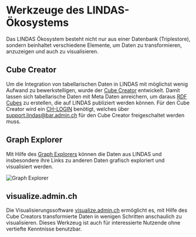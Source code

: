 # Werkzeuge des LINDAS-Ökosystems

Das LINDAS Ökosystem besteht nicht nur aus einer Datenbank (Triplestore), sondern beinhaltet verschiedene Elemente, um Daten zu transformieren, anzuzeigen und auch zu visualisieren.

## Cube Creator

Um die Integration von tabellarischen Daten in LINDAS mit möglichst wenig Aufwand zu bewerkstelligen, wurde der [Cube Creator](https://cube-creator.lindas.admin.ch/) entwickelt. Damit lassen sich tabellarische Daten mit Meta Daten anreichern, um daraus [RDF Cubes](https://cube.link) zu erstellen, die auf LINDAS publiziert werden können. Für den Cube Creator wird ein [CH-LOGIN](https://www.eiam.admin.ch) benötigt, welches über [support.lindas@bar.admin.ch](mailto:support.lindas@bar.admin.ch) für den Cube Creator freigeschaltet werden muss.

## Graph Explorer

Mit Hilfe des [Graph Explorers](https://lindas.admin.ch/graph-explorer/) können die Daten aus LINDAS und insbesondere ihre Links zu anderen Daten grafisch exploriert und visualisiert werden.

![Graph Explorer](/static-assets/img/graph-explorer.jpg)

## visualize.admin.ch

Die Visualisierungssoftware [visualize.admin.ch](https://visualize.admin.ch) ermöglicht es, mit Hilfe des Cube Creators transformierte Daten in wenigen Schritten anschaulich zu visualisieren. Dieses Werkzeug ist auch für interessierte Nutzende ohne vertiefte Kenntnisse benutzbar.


